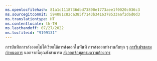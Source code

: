```yaml
---
ms.openlocfilehash: 81a1c1118736dbd73890e1773aee1f0020c036c3
ms.sourcegitcommit: 594081c82ca385f7143b3416378533aaf2d6d0d3
ms.translationtype: HT
ms.contentlocale: th-TH
ms.lasthandoff: 07/27/2022
ms.locfileid: "9199131"
---
```

การบันทึกการส่งออกไม่ได้เรียกใช้การส่งออกในทันที การส่งออกทำงานกับทุก ๆ [การรีเฟรชตามกำหนดการ](../system.md#schedule-tab) นอกจากนี้คุณยังสามารถ [ส่งออกข้อมูลตามความต้องการ](../export-destinations.md#run-exports-on-demand)